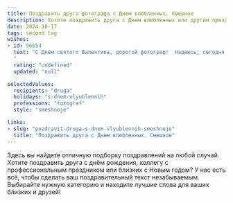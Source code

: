 ```yaml
---
title: Поздравить друга фотографа с Днем влюбленных. Смешное
description: Хотите поздравить друга с Днем влюбленных или другим праздником? Наш ИИ создаст незабываемое поздравление, а вы обязательно выделитесь среди других.  
date: 2024-10-17
tags: second tag
wishes:
- id: 96654
  text: "С Днём святого Валентина, дорогой фотограф!  Надеюсь, сегодня твой объектив поймает не только самые лучшие моменты, но и самую лучшую любовь!  Пусть твои снимки будут такими же яркими и запоминающимися, как твоя личная жизнь, а сердечки на фотографиях — такими же многочисленными, как лайки под твоими постами! 😉
  "
  rating: "undefined"
  updated: "null"

selectedValues:
  recipients: "druga"
  holidays: "s-dnem-vlyublennih"
  professions: "fotograf"
  style: "smeshnoje"

links:
- slug: "pozdravit-druga-s-dnem-vlyublennih-smeshnoje"
  title: "Поздравить друга с Днем влюбленных. Смешное"
---
```


Здесь вы найдете отличную подборку поздравлений на любой случай. 
Хотите поздравить друга с днём рождения, коллегу с профессиональным праздником или близких с Новым годом? У нас есть всё, чтобы сделать ваш поздравительный текст незабываемым. Выбирайте нужную категорию и находите лучшие слова для ваших близких и друзей!
